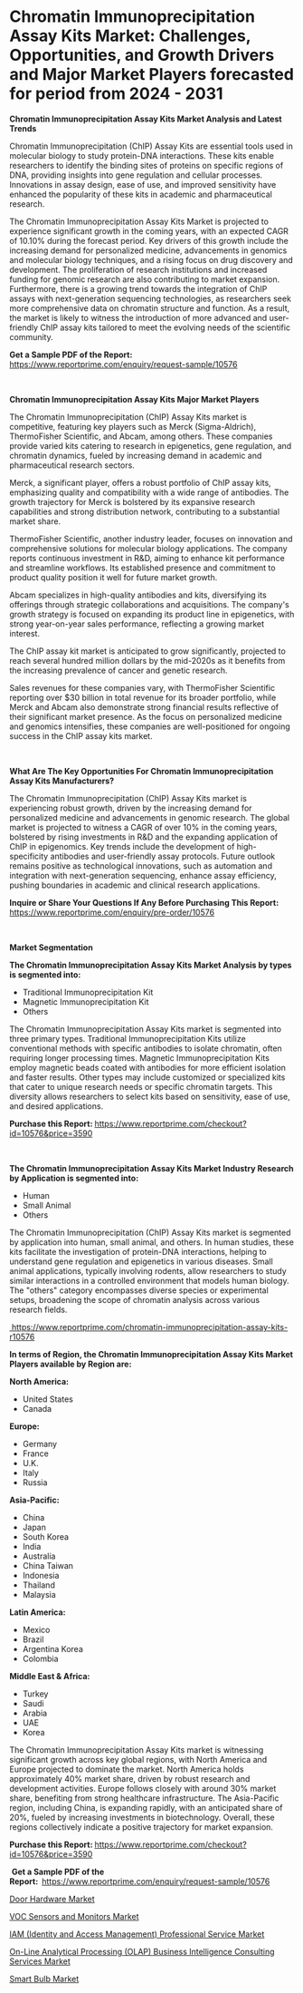 <p><h1>Chromatin Immunoprecipitation Assay Kits Market: Challenges, Opportunities, and Growth Drivers and Major Market Players forecasted for period from 2024 - 2031</h1></p><p><strong>Chromatin Immunoprecipitation Assay Kits Market Analysis and Latest Trends</strong></p>
<p><p>Chromatin Immunoprecipitation (ChIP) Assay Kits are essential tools used in molecular biology to study protein-DNA interactions. These kits enable researchers to identify the binding sites of proteins on specific regions of DNA, providing insights into gene regulation and cellular processes. Innovations in assay design, ease of use, and improved sensitivity have enhanced the popularity of these kits in academic and pharmaceutical research.</p><p>The Chromatin Immunoprecipitation Assay Kits Market is projected to experience significant growth in the coming years, with an expected CAGR of 10.10% during the forecast period. Key drivers of this growth include the increasing demand for personalized medicine, advancements in genomics and molecular biology techniques, and a rising focus on drug discovery and development. The proliferation of research institutions and increased funding for genomic research are also contributing to market expansion. Furthermore, there is a growing trend towards the integration of ChIP assays with next-generation sequencing technologies, as researchers seek more comprehensive data on chromatin structure and function. As a result, the market is likely to witness the introduction of more advanced and user-friendly ChIP assay kits tailored to meet the evolving needs of the scientific community.</p></p>
<p><strong>Get a Sample PDF of the Report:&nbsp;</strong> <a href="https://www.reportprime.com/enquiry/request-sample/10576?utm_campaign=1839&utm_medium=2&utm_source=Github&utm_content=ia&utm_term=28112024&utm_id=chromatin-immunoprecipitation-assay-kits">https://www.reportprime.com/enquiry/request-sample/10576</a></p>
<p>&nbsp;</p>
<p><strong>Chromatin Immunoprecipitation Assay Kits Major Market Players</strong></p>
<p><p>The Chromatin Immunoprecipitation (ChIP) Assay Kits market is competitive, featuring key players such as Merck (Sigma-Aldrich), ThermoFisher Scientific, and Abcam, among others. These companies provide varied kits catering to research in epigenetics, gene regulation, and chromatin dynamics, fueled by increasing demand in academic and pharmaceutical research sectors.</p><p>Merck, a significant player, offers a robust portfolio of ChIP assay kits, emphasizing quality and compatibility with a wide range of antibodies. The growth trajectory for Merck is bolstered by its expansive research capabilities and strong distribution network, contributing to a substantial market share.</p><p>ThermoFisher Scientific, another industry leader, focuses on innovation and comprehensive solutions for molecular biology applications. The company reports continuous investment in R&D, aiming to enhance kit performance and streamline workflows. Its established presence and commitment to product quality position it well for future market growth.</p><p>Abcam specializes in high-quality antibodies and kits, diversifying its offerings through strategic collaborations and acquisitions. The company's growth strategy is focused on expanding its product line in epigenetics, with strong year-on-year sales performance, reflecting a growing market interest.</p><p>The ChIP assay kit market is anticipated to grow significantly, projected to reach several hundred million dollars by the mid-2020s as it benefits from the increasing prevalence of cancer and genetic research.</p><p>Sales revenues for these companies vary, with ThermoFisher Scientific reporting over $30 billion in total revenue for its broader portfolio, while Merck and Abcam also demonstrate strong financial results reflective of their significant market presence. As the focus on personalized medicine and genomics intensifies, these companies are well-positioned for ongoing success in the ChIP assay kits market.</p></p>
<p>&nbsp;</p>
<p><strong>What Are The Key Opportunities For Chromatin Immunoprecipitation Assay Kits Manufacturers?</strong></p>
<p><p>The Chromatin Immunoprecipitation (ChIP) Assay Kits market is experiencing robust growth, driven by the increasing demand for personalized medicine and advancements in genomic research. The global market is projected to witness a CAGR of over 10% in the coming years, bolstered by rising investments in R&D and the expanding application of ChIP in epigenomics. Key trends include the development of high-specificity antibodies and user-friendly assay protocols. Future outlook remains positive as technological innovations, such as automation and integration with next-generation sequencing, enhance assay efficiency, pushing boundaries in academic and clinical research applications.</p></p>
<p><strong>Inquire or Share Your Questions If Any Before Purchasing This Report:</strong> <a href="https://www.reportprime.com/enquiry/pre-order/10576?utm_campaign=1839&utm_medium=2&utm_source=Github&utm_content=ia&utm_term=28112024&utm_id=chromatin-immunoprecipitation-assay-kits">https://www.reportprime.com/enquiry/pre-order/10576</a></p>
<p>&nbsp;</p>
<p><strong>Market Segmentation</strong></p>
<p><strong>The Chromatin Immunoprecipitation Assay Kits Market Analysis by types is segmented into:</strong></p>
<p><ul><li>Traditional Immunoprecipitation Kit</li><li>Magnetic Immunoprecipitation Kit</li><li>Others</li></ul></p>
<p><p>The Chromatin Immunoprecipitation Assay Kits market is segmented into three primary types. Traditional Immunoprecipitation Kits utilize conventional methods with specific antibodies to isolate chromatin, often requiring longer processing times. Magnetic Immunoprecipitation Kits employ magnetic beads coated with antibodies for more efficient isolation and faster results. Other types may include customized or specialized kits that cater to unique research needs or specific chromatin targets. This diversity allows researchers to select kits based on sensitivity, ease of use, and desired applications.</p></p>
<p><strong>Purchase this Report:&nbsp;</strong><a href="https://www.reportprime.com/checkout?id=10576&price=3590&utm_campaign=1839&utm_medium=2&utm_source=Github&utm_content=ia&utm_term=28112024&utm_id=chromatin-immunoprecipitation-assay-kits">https://www.reportprime.com/checkout?id=10576&price=3590</a></p>
<p>&nbsp;</p>
<p><strong>The Chromatin Immunoprecipitation Assay Kits Market Industry Research by Application is segmented into:</strong></p>
<p><ul><li>Human</li><li>Small Animal</li><li>Others</li></ul></p>
<p><p>The Chromatin Immunoprecipitation (ChIP) Assay Kits market is segmented by application into human, small animal, and others. In human studies, these kits facilitate the investigation of protein-DNA interactions, helping to understand gene regulation and epigenetics in various diseases. Small animal applications, typically involving rodents, allow researchers to study similar interactions in a controlled environment that models human biology. The "others" category encompasses diverse species or experimental setups, broadening the scope of chromatin analysis across various research fields.</p></p>
<p><a href="https://www.reportprime.com/chromatin-immunoprecipitation-assay-kits-r10576?utm_campaign=1839&utm_medium=2&utm_source=Github&utm_content=ia&utm_term=28112024&utm_id=chromatin-immunoprecipitation-assay-kits">&nbsp;https://www.reportprime.com/chromatin-immunoprecipitation-assay-kits-r10576</a></p>
<p><strong>In terms of Region, the Chromatin Immunoprecipitation Assay Kits Market Players available by Region are:</strong></p>
<p>
    <p> <strong> North America: </strong>
        <ul>
            <li>United States</li>
            <li>Canada</li>
        </ul>
        </p> 
    <p> <strong> Europe: </strong>
        <ul>
            <li>Germany</li>
            <li>France</li>
            <li>U.K.</li>
            <li>Italy</li>
            <li>Russia</li>
        </ul>
        </p> 
    <p> <strong> Asia-Pacific: </strong>
        <ul>
            <li>China</li>
            <li>Japan</li>
            <li>South Korea</li>
            <li>India</li>
            <li>Australia</li>
            <li>China Taiwan</li>
            <li>Indonesia</li>
            <li>Thailand</li>
            <li>Malaysia</li>
        </ul>
        </p> 
    <p> <strong> Latin America: </strong>
        <ul>
            <li>Mexico</li>
            <li>Brazil</li>
            <li>Argentina Korea</li>
            <li>Colombia</li>
        </ul>
        </p> 
    <p> <strong> Middle East & Africa: </strong>
        <ul>
            <li>Turkey</li>
            <li>Saudi</li>
            <li>Arabia</li>
            <li>UAE</li>
            <li>Korea</li>
        </ul>
    </p>
    </p>
<p><p>The Chromatin Immunoprecipitation Assay Kits market is witnessing significant growth across key global regions, with North America and Europe projected to dominate the market. North America holds approximately 40% market share, driven by robust research and development activities. Europe follows closely with around 30% market share, benefiting from strong healthcare infrastructure. The Asia-Pacific region, including China, is expanding rapidly, with an anticipated share of 20%, fueled by increasing investments in biotechnology. Overall, these regions collectively indicate a positive trajectory for market expansion.</p></p>
<p><strong>Purchase this Report: </strong><a href="https://www.reportprime.com/checkout?id=10576&price=3590&utm_campaign=1839&utm_medium=2&utm_source=Github&utm_content=ia&utm_term=28112024&utm_id=chromatin-immunoprecipitation-assay-kits">https://www.reportprime.com/checkout?id=10576&price=3590</a></p>
<p>&nbsp;<strong>Get a Sample PDF of the Report:&nbsp;&nbsp;</strong><a href="https://www.reportprime.com/enquiry/request-sample/10576?utm_campaign=1839&utm_medium=2&utm_source=Github&utm_content=ia&utm_term=28112024&utm_id=chromatin-immunoprecipitation-assay-kits">https://www.reportprime.com/enquiry/request-sample/10576</a></p>
<p><strong></strong></p>
<p><p><a href="https://www.linkedin.com/pulse/door-hardware-market-navigating-challenges-unlocking-potential-gdfyc?utm_campaign=1839&utm_medium=2&utm_source=Github&utm_content=ia&utm_term=28112024&utm_id=chromatin-immunoprecipitation-assay-kits">Door Hardware Market</a></p><p><a href="https://www.linkedin.com/pulse/voc-sensors-monitors-market-global-regional-analysis-2024--itrbf?utm_campaign=1839&utm_medium=2&utm_source=Github&utm_content=ia&utm_term=28112024&utm_id=chromatin-immunoprecipitation-assay-kits">VOC Sensors and Monitors Market</a></p><p><a href="https://issuu.com/reportprime-2/docs/iam-identity-and-access-management-_10e9edda6ec4e2?utm_campaign=1839&utm_medium=2&utm_source=Github&utm_content=ia&utm_term=28112024&utm_id=chromatin-immunoprecipitation-assay-kits">IAM (Identity and Access Management) Professional Service Market</a></p><p><a href="https://issuu.com/reportprime-2/docs/on-line-analytical-processing-olap-_ca7be5104fd4f7?utm_campaign=1839&utm_medium=2&utm_source=Github&utm_content=ia&utm_term=28112024&utm_id=chromatin-immunoprecipitation-assay-kits">On-Line Analytical Processing (OLAP) Business Intelligence Consulting Services Market</a></p><p><a href="https://www.linkedin.com/pulse/insights-smart-bulb-market-players-size-geographical-regions-nkruc?utm_campaign=1839&utm_medium=2&utm_source=Github&utm_content=ia&utm_term=28112024&utm_id=chromatin-immunoprecipitation-assay-kits">Smart Bulb Market</a></p></p>